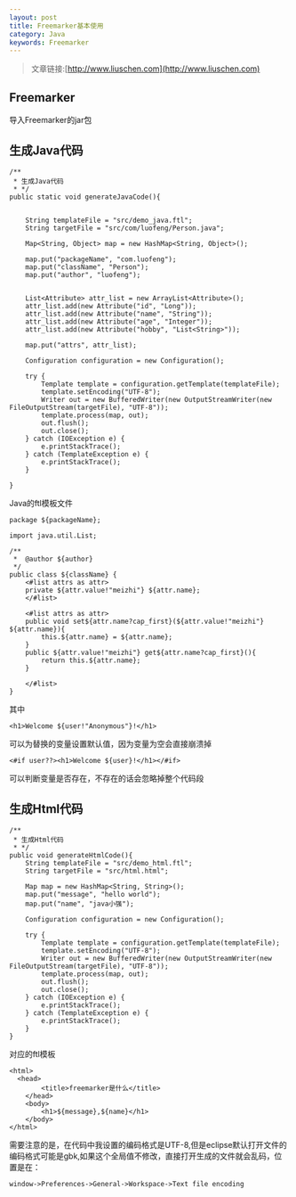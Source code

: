 ```yaml
---
layout: post
title: Freemarker基本使用
category: Java
keywords: Freemarker
---
```


>文章链接:[http://www.liuschen.com](http://www.liuschen.com)


## Freemarker

导入Freemarker的jar包

## 生成Java代码

	/**
	 * 生成Java代码
	 * */
	public static void generateJavaCode(){
		

		String templateFile = "src/demo_java.ftl";
		String targetFile = "src/com/luofeng/Person.java";
		
		Map<String, Object> map = new HashMap<String, Object>();

		map.put("packageName", "com.luofeng");
		map.put("className", "Person");
		map.put("author", "luofeng");

		
        List<Attribute> attr_list = new ArrayList<Attribute>();
        attr_list.add(new Attribute("id", "Long"));
        attr_list.add(new Attribute("name", "String"));
        attr_list.add(new Attribute("age", "Integer"));
        attr_list.add(new Attribute("hobby", "List<String>"));

        map.put("attrs", attr_list);
        
        Configuration configuration = new Configuration();
		
		try {
			Template template = configuration.getTemplate(templateFile);
			template.setEncoding("UTF-8");
			Writer out = new BufferedWriter(new OutputStreamWriter(new FileOutputStream(targetFile), "UTF-8"));  
            template.process(map, out);
            out.flush();
            out.close();
		} catch (IOException e) {
			e.printStackTrace();
		} catch (TemplateException e) {
			e.printStackTrace();
		}
        
	}

Java的ftl模板文件

	package ${packageName};
	
	import java.util.List;
	
	/**
	 *  @author ${author}
	 */
	public class ${className} {
	    <#list attrs as attr> 
	    private ${attr.value!"meizhi"} ${attr.name};
	    </#list>
	
	    <#list attrs as attr>
	    public void set${attr.name?cap_first}(${attr.value!"meizhi"} ${attr.name}){
	        this.${attr.name} = ${attr.name};
	    }
	    public ${attr.value!"meizhi"} get${attr.name?cap_first}(){
	        return this.${attr.name};
	    }
	
	    </#list>
	}

其中

	<h1>Welcome ${user!"Anonymous"}!</h1>

可以为替换的变量设置默认值，因为变量为空会直接崩溃掉

	<#if user??><h1>Welcome ${user}!</h1></#if>

可以判断变量是否存在，不存在的话会忽略掉整个代码段


## 生成Html代码

	/**
	 * 生成Html代码
	 * */
	public void generateHtmlCode(){
		String templateFile = "src/demo_html.ftl";
		String targetFile = "src/html.html";
		
		Map map = new HashMap<String, String>();
		map.put("message", "hello world");
		map.put("name", "java小强");
		
		Configuration configuration = new Configuration();
		
		try {
			Template template = configuration.getTemplate(templateFile);
			template.setEncoding("UTF-8");
			Writer out = new BufferedWriter(new OutputStreamWriter(new FileOutputStream(targetFile), "UTF-8"));  
            template.process(map, out);
            out.flush();
            out.close();
		} catch (IOException e) {
			e.printStackTrace();
		} catch (TemplateException e) {
			e.printStackTrace();
		}
	}


对应的ftl模板

	<html>  
	  <head>  
	        <title>freemarker是什么</title>  
	    </head>  
	    <body>  
	        <h1>${message},${name}</h1>  
	    </body>  
	</html>

需要注意的是，在代码中我设置的编码格式是UTF-8,但是eclipse默认打开文件的编码格式可能是gbk,如果这个全局值不修改，直接打开生成的文件就会乱码，位置是在：

	window->Preferences->General->Workspace->Text file encoding